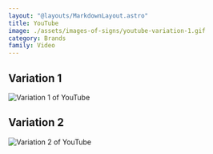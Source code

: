 ```yaml
---
layout: "@layouts/MarkdownLayout.astro"
title: YouTube
image: ./assets/images-of-signs/youtube-variation-1.gif
category: Brands
family: Video
---
```


## Variation 1

![Variation 1 of YouTube](@signs/youtube-variation-1.gif)

## Variation 2

![Variation 2 of YouTube](@signs/youtube-variation-2.gif)
